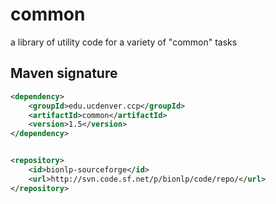 # common
a library of utility code for a variety of "common" tasks

## Maven signature
```xml
<dependency>
	<groupId>edu.ucdenver.ccp</groupId>
	<artifactId>common</artifactId>
	<version>1.5</version>
</dependency>


<repository>
	<id>bionlp-sourceforge</id>
	<url>http://svn.code.sf.net/p/bionlp/code/repo/</url>
</repository>
```